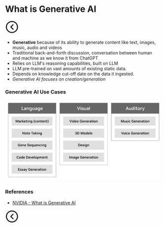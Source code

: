 # What is Generative AI
[<img src="../images/back.png">](../presentation)
- **Generative** because of its ability to generate content like text, images, music, audio and videos
- Traditional back-and-forth discussion, conversation between human and machine as we know it from ChatGPT
- Relies on LLM's reasoning capabilities, built on LLM
- LLM pre-trained on vast amounts of existing static data.
- Depends on knowledge cut-off date on the data it ingested.
- *Generative AI focuses on creation/generation*

### Generative AI Use Cases

<img title="Applications of Generative AI" alt="Alt text" src="../images/generative.png">

### References
- [NVIDIA - What is Generative AI](https://www.nvidia.com/en-us/solutions/ai/generative-ai/)

[<img src="../images/back.png">](../presentation)

